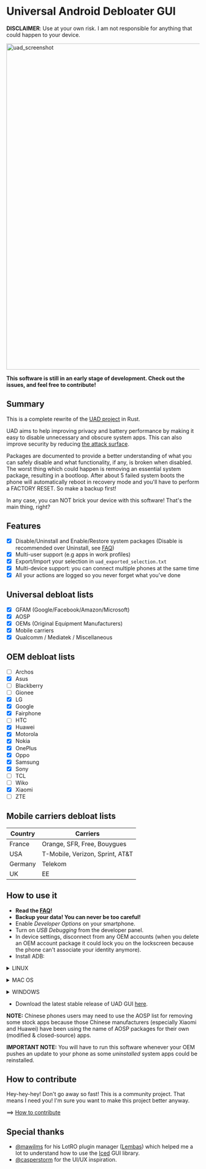 # Universal Android Debloater GUI
**DISCLAIMER**: Use at your own risk. I am not responsible for anything that could happen to your device. 

<img src="/resources/screenshots/v0.4.1.png" width="850" alt="uad_screenshot">

**This software is still in an early stage of development. Check out the issues, and feel free to contribute!**

## Summary
This is a complete rewrite of the [UAD project](https://gitlab.com/W1nst0n/universal-android-debloater) in Rust.

UAD aims to help improving privacy and battery performance by making it easy to disable unnecessary and obscure system apps. This can also improve security by reducing [the attack surface](https://en.wikipedia.org/wiki/Attack_surface).

Packages are documented to provide a better understanding of what you can safely disable and what functionality, if any, is broken when disabled. The worst thing which could happen is removing an essential system package, resulting in a bootloop. After about 5 failed system boots the phone will automatically reboot in recovery mode and you'll have to perform a FACTORY RESET. So make a backup first!

In any case, you can NOT brick your device with this software! That's the main thing, right?

## Features 
* [X] Disable/Uninstall and Enable/Restore system packages (Disable is recommended over Uninstall, see [FAQ](https://github.com/0x192/universal-android-debloater/wiki/FAQ))
* [X] Multi-user support (e.g apps in work profiles)
* [X] Export/Import your selection in `uad_exported_selection.txt`
* [X] Multi-device support: you can connect multiple phones at the same time
* [X] All your actions are logged so you never forget what you've done 

## Universal debloat lists 
* [X] GFAM (Google/Facebook/Amazon/Microsoft)
* [X] AOSP
* [X] OEMs (Original Equipment Manufacturers)
* [X] Mobile carriers
* [X] Qualcomm / Mediatek / Miscellaneous

## OEM debloat lists
* [ ] Archos
* [X] Asus
* [ ] Blackberry
* [ ] Gionee
* [X] LG
* [X] Google
* [X] Fairphone
* [ ] HTC
* [X] Huawei
* [X] Motorola
* [X] Nokia
* [X] OnePlus
* [X] Oppo  
* [X] Samsung
* [X] Sony
* [ ] TCL
* [ ] Wiko
* [X] Xiaomi
* [ ] ZTE

## Mobile carriers debloat lists
|   Country       | Carriers                          |
|-----------------|-----------------------------------|
| France          | Orange, SFR, Free, Bouygues       |
| USA             | T-Mobile, Verizon, Sprint, AT&T   |  
| Germany         | Telekom                           |
| UK              | EE                                |


## How to use it 
- **Read the [FAQ](https://github.com/0x192/universal-android-debloater/wiki/FAQ)!**
- **Backup your data! You can never be too careful!**
- Enable *Developer Options* on your smartphone.
- Turn on *USB Debugging* from the developer panel.
- In device settings, disconnect from any OEM accounts (when you delete an OEM account package it could lock you on the lockscreen because the phone can't associate your identity anymore).
- Install ADB:
<p>
<details>
<summary>LINUX</summary>

- Install *Android platform tools* on your PC:

Debian Base:
```bash
$ sudo apt install android-sdk-platform-tools
```
Arch-Linux Base:
```bash
$ sudo pacman -S android-tools
```
Red Hat Base:
```bash
$ sudo yum install android-tools
```
OpenSUSE Base:
```bash
$ sudo zypper install android-tools
```
</details>
</p>

<p>
<details>
<summary>MAC OS</summary>

- Install [Homebrew](https://brew.sh/)
- Install *Android platform tools*

```bash
$ brew install android-platform-tools
```
</details>
</p>

<p>
<details>
<summary>WINDOWS</summary>

- Download [android platform tools](https://dl.google.com/android/repository/platform-tools-latest-windows.zip) and unzip it somewhere. [Add the folder to your PATH](https://www.architectryan.com/2018/03/17/add-to-the-path-on-windows-10/).

- [Install USB drivers for your device](https://developer.android.com/studio/run/oem-usb#Drivers)
- Check your device is detected:
```batch
> adb devices
```
</details>
</p>


- Download the latest stable release of UAD GUI [here](https://github.com/0x192/universal-android-debloater/releases).

**NOTE:** Chinese phones users may need to use the AOSP list for removing some stock apps because those Chinese manufacturers (especially Xiaomi and Huawei) have been using the name of AOSP packages for their own (modified & closed-source) apps.

**IMPORTANT NOTE:** You will have to run this software whenever your OEM pushes an update to your phone as some *uninstalled* system apps could be reinstalled.

## How to contribute

Hey-hey-hey! Don't go away so fast! This is a community project. That means I need you! I'm sure you want to make this project better anyway.

==> [How to contribute](https://github.com/0x192/universal-android-debloater/wiki)

## Special thanks

- [@mawilms](https://github.com/mawilms) for his LotRO plugin manager ([Lembas](https://github.com/mawilms/lembas)) which helped me a lot to understand how to use the [Iced](https://github.com/hecrj/iced) GUI library.
- [@casperstorm](https://github.com/casperstorm) for the UI/UX inspiration.
